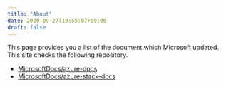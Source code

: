 ```yaml
---
title: "About"
date: 2020-09-27T19:55:07+09:00
draft: false
---
```


This page provides you a list of the document which Microsoft updated. This site checks the following repository.

- [MicrosoftDocs/azure-docs](https://github.com/MicrosoftDocs/azure-docs)
- [MicrosoftDocs/azure-stack-docs](https://github.com/MicrosoftDocs/azure-stack-docs)
